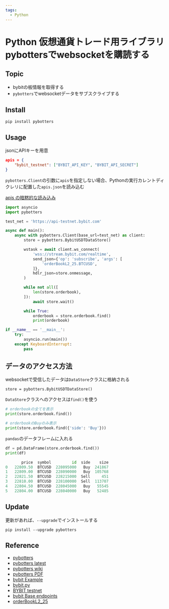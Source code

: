 ```yaml
---
tags:
  - Python
---
```


# Python 仮想通貨トレード用ライブラリ pybottersでwebsocketを購読する

## Topic

- bybitの板情報を取得する
- `pybotters`でwebsocketデータをサブスクライブする

## Install

```
pip install pybotters
```

## Usage

jsonにAPIキーを用意

```json title="apis.json"
apis = {
    "bybit_testnet": ["BYBIT_API_KEY", "BYBIT_API_SECRET"]
}
```

`pybotters.Client`の引数に`apis`を指定しない場合、Pythonの実行カレントディクレリに配置した`apis.json`を読み込む

[apis の暗黙的な読み込み](https://pybotters.readthedocs.io/ja/latest/Advanced-Usage.html#apis)

```py
import asyncio
import pybotters

test_net = 'https://api-testnet.bybit.com'

async def main():
    async with pybotters.Client(base_url=test_net) as client:
        store = pybotters.BybitUSDTDataStore()

        wstask = await client.ws_connect(
            'wss://stream.bybit.com/realtime',
            send_json={'op': 'subscribe', 'args': [
                'orderBookL2_25.BTCUSD',
            ]},
            hdlr_json=store.onmessage,
        )

        while not all([
            len(store.orderbook),
        ]):
            await store.wait()

        while True:
            orderbook = store.orderbook.find()
            print(orderbook)

if __name__ == '__main__':
    try:
        asyncio.run(main())
    except KeyboardInterrupt:
        pass
```

## データのアクセス方法

websocketで受信したデータは`DataStore`クラスに格納される

`store = pybotters.BybitUSDTDataStore()`

`DataStore`クラスへのアクセスは`find()`を使う

```py
# orderbookの全てを表示
print(store.orderbook.find())

# orderbookのBuyのみ表示
print(store.orderbook.find({'side': 'Buy'}))
```

`pandas`のデータフレームに入れる

```py
df = pd.DataFrame(store.orderbook.find())
print(df)

       price  symbol         id  side    size
0   22809.50  BTCUSD  228095000   Buy  241867
1   22809.00  BTCUSD  228090000   Buy  105768
2   22821.50  BTCUSD  228215000  Sell     451
3   22810.00  BTCUSD  228100000  Sell  113707
4   22804.50  BTCUSD  228045000   Buy   55545
5   22804.00  BTCUSD  228040000   Buy   52485
```

## Update

更新があれば、`--upgrade`でインストールする

```
pip install --upgrade pybotters
```

## Reference
- [pybotters](https://github.com/MtkN1/pybotters)
- [pybotters latest](https://pybotters.readthedocs.io/ja/latest/index.html)
- [pybotters wiki](https://github.com/MtkN1/pybotters/wiki)
- [pybotters PDF](https://pybotters.readthedocs.io/_/downloads/ja/latest/pdf/)
- [bybit Example](https://github.com/MtkN1/pybotters/wiki/Example)
- [bybit.py](https://github.com/MtkN1/pybotters/blob/main/pybotters/models/bybit.py)
- [BYBIT testnet](https://testnet.bybit.com/ja-JP/)
- [bybit Base endpoints](https://bybit-exchange.github.io/docs/futuresV2/linear/#t-websocketauthentication)
- [orderBookL2_25](https://bybit-exchange.github.io/docs/futuresV2/inverse/#t-publictopics)